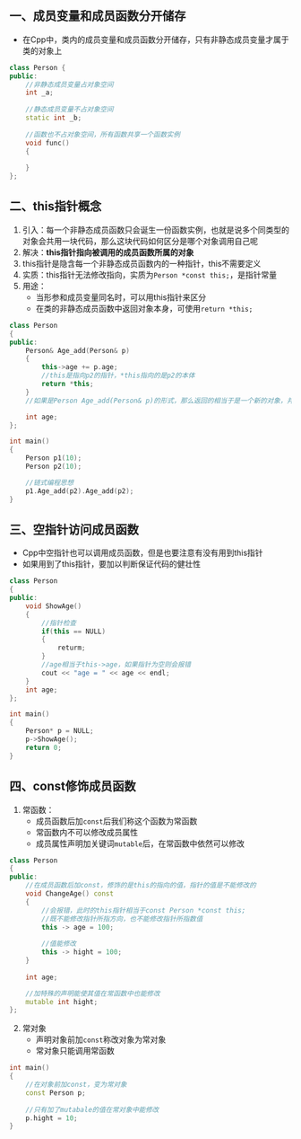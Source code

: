 ## 一、成员变量和成员函数分开储存
+ 在Cpp中，类内的成员变量和成员函数分开储存，只有非静态成员变量才属于类的对象上
```Cpp
class Person {
public:
	//非静态成员变量占对象空间
	int _a;
	
	//静态成员变量不占对象空间
	static int _b;
	
	//函数也不占对象空间，所有函数共享一个函数实例
	void func()
	{
		
	}
};
```

## 二、this指针概念
1. 引入：每一个非静态成员函数只会诞生一份函数实例，也就是说多个同类型的对象会共用一块代码，那么这块代码如何区分是哪个对象调用自己呢
2. 解决：**this指针指向被调用的成员函数所属的对象**
3. this指针是隐含每一个非静态成员函数内的一种指针，this不需要定义
4. 实质：this指针无法修改指向，实质为`Person *const this;`，是指针常量
5. 用途：
	+ 当形参和成员变量同名时，可以用this指针来区分
	+ 在类的非静态成员函数中返回对象本身，可使用`return *this;`
```Cpp
class Person
{
public:
	Person& Age_add(Person& p)
	{
		this->age += p.age;
		//this是指向p2的指针，*this指向的是p2的本体
		return *this;
	}
	//如果是Person Age_add(Person& p)的形式，那么返回的相当于是一个新的对象，并且使用了拷贝构造函数

	int age;
};

int main()
{
	Person p1(10);
	Person p2(10);

	//链式编程思想
	p1.Age_add(p2).Age_add(p2);
}
```

## 三、空指针访问成员函数
+ Cpp中空指针也可以调用成员函数，但是也要注意有没有用到this指针
+ 如果用到了this指针，要加以判断保证代码的健壮性
```Cpp
class Person
{
public:
	void ShowAge()
	{
		//指针检查
		if(this == NULL)
		{
			returm;
		}
		//age相当于this->age，如果指针为空则会报错
		cout << "age = " << age << endl;
	}
	int age;
};

int main()
{
	Person* p = NULL;
	p->ShowAge();
	return 0;
}
```

## 四、const修饰成员函数

1. 常函数：
	+ 成员函数后加`const`后我们称这个函数为常函数
	+ 常函数内不可以修改成员属性
	+ 成员属性声明加关键词`mutable`后，在常函数中依然可以修改
```Cpp
class Person
{
public:
	//在成员函数后加const，修饰的是this的指向的值，指针的值是不能修改的
	void ChangeAge() const
	{
		//会报错，此时的this指针相当于const Person *const this;
		//既不能修改指针所指方向，也不能修改指针所指数值
		this -> age = 100;
		
		//值能修改
		this -> hight = 100;
	}
	
	int age;

	//加特殊的声明能使其值在常函数中也能修改
	mutable int hight;
};
```

2. 常对象
	+ 声明对象前加`const`称改对象为常对象
	+ 常对象只能调用常函数
```Cpp
int main()
{
	//在对象前加const，变为常对象
	const Person p;
	
	//只有加了mutabale的值在常对象中能修改
	p.hight = 10;
}
```